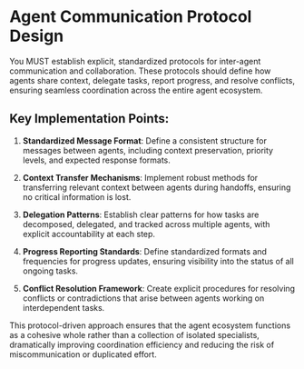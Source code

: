 # Agent Communication Protocol Design

You MUST establish explicit, standardized protocols for inter-agent communication and collaboration. These protocols should define how agents share context, delegate tasks, report progress, and resolve conflicts, ensuring seamless coordination across the entire agent ecosystem.

## Key Implementation Points:

1. **Standardized Message Format**: Define a consistent structure for messages between agents, including context preservation, priority levels, and expected response formats.

2. **Context Transfer Mechanisms**: Implement robust methods for transferring relevant context between agents during handoffs, ensuring no critical information is lost.

3. **Delegation Patterns**: Establish clear patterns for how tasks are decomposed, delegated, and tracked across multiple agents, with explicit accountability at each step.

4. **Progress Reporting Standards**: Define standardized formats and frequencies for progress updates, ensuring visibility into the status of all ongoing tasks.

5. **Conflict Resolution Framework**: Create explicit procedures for resolving conflicts or contradictions that arise between agents working on interdependent tasks.

This protocol-driven approach ensures that the agent ecosystem functions as a cohesive whole rather than a collection of isolated specialists, dramatically improving coordination efficiency and reducing the risk of miscommunication or duplicated effort.
